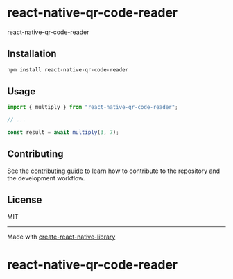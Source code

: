 # react-native-qr-code-reader

react-native-qr-code-reader

## Installation

```sh
npm install react-native-qr-code-reader
```

## Usage

```js
import { multiply } from "react-native-qr-code-reader";

// ...

const result = await multiply(3, 7);
```

## Contributing

See the [contributing guide](CONTRIBUTING.md) to learn how to contribute to the repository and the development workflow.

## License

MIT

---

Made with [create-react-native-library](https://github.com/callstack/react-native-builder-bob)
# react-native-qr-code-reader
